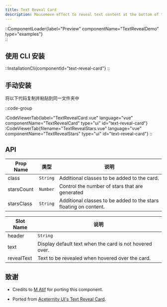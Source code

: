 ```yaml
---
title: Text Reveal Card
description: Mousemove effect to reveal text content at the bottom of the card.
---
```


::ComponentLoader{label="Preview" componentName="TextRevealDemo" type="examples"}  
::

## 使用 CLI 安装

::InstallationCli{componentId="text-reveal-card"}
::

## 手动安装

将以下代码复制并粘贴到同一文件夹中

::code-group

:CodeViewerTab{label="TextRevealCard.vue" language="vue" componentName="TextRevealCard" type="ui" id="text-reveal-card"}
:CodeViewerTab{filename="TextRevealStars.vue" language="vue" componentName="TextRevealStars" type="ui" id="text-reveal-card"}
::

## API

| Prop Name  | 类型     | 说明                                                             |
| ---------- | -------- | ---------------------------------------------------------------- |
| class      | `String` | Additional classes to be added to the card.                      |
| starsCount | `Number` | Control the number of stars that are generated                   |
| starsClass | `String` | Additional classes to be added to the stars floating on content. |

| Slot Name  | 说明                                                    |
| ---------- | ------------------------------------------------------- |
| header     | `String`                                                |
| text       | Display default text when the card is not hovered over. |
| revealText | Text to be revealed when hovered over the card.         |

## 致谢

- Credits to [M Atif](https://github.com/atif0075) for porting this component.

- Ported from [Aceternity UI's Text Reveal Card](https://ui.aceternity.com/components/text-reveal-card).
